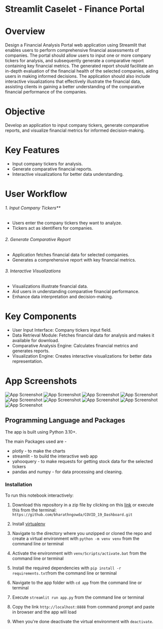 # Streamlit Caselet - Finance Portal

# Overview
Design a Financial Analysis Portal web application using Streamlit that enables users to perform comprehensive financial assessments of companies. The portal should allow users to input one or more company tickers for analysis, and subsequently generate a comparative report containing key financial metrics. The generated report should facilitate an in-depth evaluation of the financial health of the selected companies, aiding users in making informed decisions. The application should also include interactive visualizations that effectively illustrate the financial data, assisting clients in gaining a better understanding of the comparative financial performance of the companies.

# Objective
Develop an application to input company tickers, generate comparative reports, and visualize financial metrics for informed decision-making.

# Key Features
- Input company tickers for analysis.
- Generate comparative financial reports.
- Interactive visualizations for better data understanding.

# User Workflow
###### 1. Input Company Tickers**
 - Users enter the company tickers they want to analyze.
 - Tickers act as identifiers for companies.

###### 2. Generate Comparative Report
 - Application fetches financial data for selected companies.
 - Generates a comprehensive report with key financial metrics.

###### 3. Interactive Visualizations
- Visualizations illustrate financial data.
- Aid users in understanding comparative financial performance.
- Enhance data interpretation and decision-making.

# Key Components
- User Input Interface: Company tickers input field.
- Data Retrieval Module: Fetches financial data for analysis and makes it available for download.
- Comparative Analysis Engine: Calculates financial metrics and generates reports.
- Visualization Engine: Creates interactive visualizations for better data representation.

# App Screenshots
![App Screenshot](https://github.com/bharathngowda/yahoo_finance_clone/blob/main/screenshots/1.png)
![App Screenshot](https://github.com/bharathngowda/yahoo_finance_clone/blob/main/screenshots/2.png) 
![App Screenshot](https://github.com/bharathngowda/yahoo_finance_clone/blob/main/screenshots/3.png)
![App Screenshot](https://github.com/bharathngowda/yahoo_finance_clone/blob/main/screenshots/4.png)
![App Screenshot](https://github.com/bharathngowda/yahoo_finance_clone/blob/main/screenshots/5.png)
![App Screenshot](https://github.com/bharathngowda/yahoo_finance_clone/blob/main/screenshots/6.png)
![App Screenshot](https://github.com/bharathngowda/yahoo_finance_clone/blob/main/screenshots/7.png)
![App Screenshot](https://github.com/bharathngowda/yahoo_finance_clone/blob/main/screenshots/8.png) 
![App Screenshot](https://github.com/bharathngowda/yahoo_finance_clone/blob/main/screenshots/9.png)

## Programming Language and Packages

The app is built using Python 3.10+.

The main Packages used are - 
- plotly - to make the charts
- streamlit - to build the interactive web app
- yahooquery - to make requests for getting stock data for the selected tickers
- pandas and numpy - for data processing and cleaning.


### Installation

To run this notebook interactively:

1. Download this repository in a zip file by clicking on this [link](https://github.com/bharathngowda/COVID_19_Dashboard/archive/refs/heads/master.zip) or execute this from the terminal:
`https://github.com/bharathngowda/COVID_19_Dashboard.git`

2. Install [virtualenv](http://virtualenv.readthedocs.org/en/latest/installation.html)
3. Navigate to the directory where you unzipped or cloned the repo and create a virtual environment with `python -m venv venv` from the command line or terminal
4. Activate the environment with `venv/Scripts/activate.bat` from the command line or terminal
5. Install the required dependencies with `pip install -r requirements.txt`from the command line or terminal
6. Navigate to the app folder with `cd app` from the command line or terminal
7. Execute `streamlit run app.py` from the command line or terminal
8. Copy the link `http://localhost:8888` from command prompt and paste in browser and the app will load
9. When you're done deactivate the virtual environment with `deactivate`.
